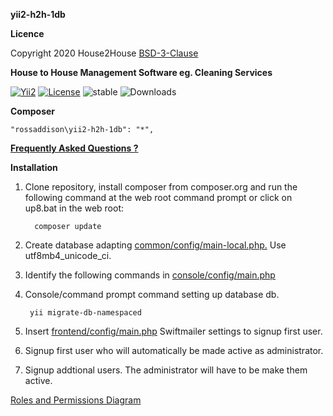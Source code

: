 **yii2-h2h-1db**

**Licence**

Copyright 2020  House2House  [BSD-3-Clause](/licence.md)

**House to House Management Software eg. Cleaning Services**

[![Yii2](https://img.shields.io/badge/Powered_by-Yii_Framework-green.svg?style=flat)](https://www.yiiframework.com/) [![License](https://img.shields.io/badge/License-BSD%203--Clause-blue.svg)](https://opensource.org/licenses/BSD-3-Clause) ![stable](https://img.shields.io/static/v1?label=stable&message=1.0.1&color=9cf) ![Downloads](https://img.shields.io/static/v1?label=Downloads/week&message=8&color=9cf)

**Composer**

    "rossaddison\yii2-h2h-1db": "*", 

[**Frequently Asked Questions ?**](/md/faq/faqs.md)

**Installation**
1. Clone repository, install composer from composer.org and run the following command at the web root command prompt or click on up8.bat in the web root: 

         composer update

1. Create database adapting [common/config/main-local.php.](/common/config/main-local.php) Use utf8mb4_unicode_ci.
1. Identify the following commands in [console/config/main.php](/console/config/main.php)
1. Console/command prompt command setting up database db.  

        yii migrate-db-namespaced

1. Insert [frontend/config/main.php](/frontend/config/main.php) Swiftmailer settings to signup first user.
1. Signup first user who will automatically be made active as administrator.
1. Signup addtional users. The administrator will have to be make them active.

[Roles and Permissions Diagram](/downloadfile/Roles%20and%20Permissions.pdf) 







 



